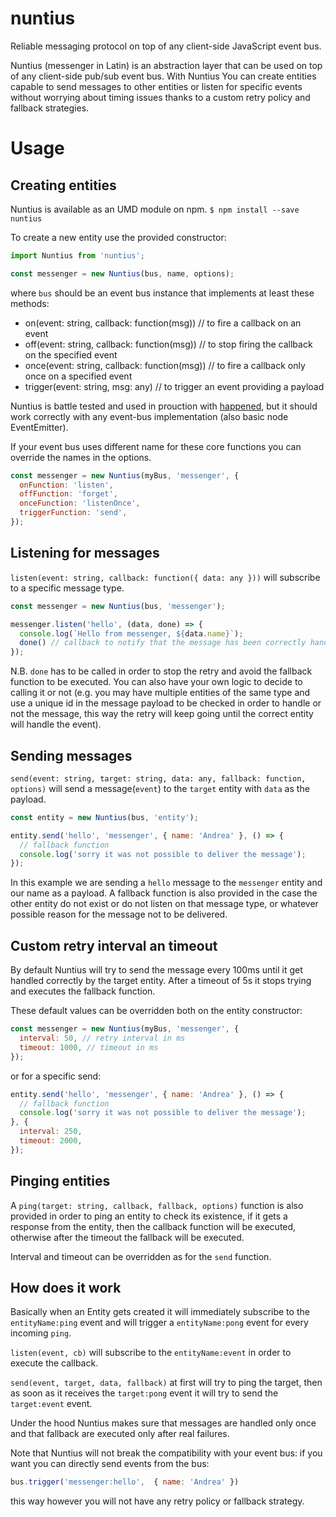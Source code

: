 # nuntius
Reliable messaging protocol on top of any client-side JavaScript event bus.

Nuntius (messenger in Latin) is an abstraction layer that can be used on top of any client-side pub/sub event bus. With Nuntius You can create entities capable to send messages to other entities or listen for specific events without worrying about timing issues thanks to a custom retry policy and fallback strategies.

# Usage

## Creating entities
Nuntius is available as an UMD module on npm.
`$ npm install --save nuntius`

To create a new entity use the provided constructor:
```javascript
import Nuntius from 'nuntius';

const messenger = new Nuntius(bus, name, options);
```

where `bus` should be an event bus instance that implements at least these methods:

- on(event: string, callback: function(msg)) // to fire a callback on an event
- off(event: string, callback: function(msg)) // to stop firing the callback on the specified event
- once(event: string, callback: function(msg)) // to fire a callback only once on a specified event
- trigger(event: string, msg: any) // to trigger an event providing a payload

Nuntius is battle tested and used in prouction with [happened](https://github.com/grassator/happened), but it should work correctly with any event-bus implementation (also basic node EventEmitter).

If your event bus uses different name for these core functions you can override the names in the options.
```javascript
const messenger = new Nuntius(myBus, 'messenger', {
  onFunction: 'listen',
  offFunction: 'forget',
  onceFunction: 'listenOnce',
  triggerFunction: 'send',
});
```

## Listening for messages
`listen(event: string, callback: function({ data: any }))`
will subscribe to a specific message type.

```javascript
const messenger = new Nuntius(bus, 'messenger');

messenger.listen('hello', (data, done) => {
  console.log(`Hello from messenger, ${data.name}`);
  done() // callback to notify that the message has been correctly handled.
});
```

N.B. `done` has to be called in order to stop the retry and avoid the fallback function to be executed.
You can also have your own logic to decide to calling it or not (e.g. you may have multiple entities of the same type and use a unique id in the message payload to be checked in order to handle or not the message, this way the retry will keep going until the correct entity will handle the event).

## Sending messages
`send(event: string, target: string, data: any, fallback: function, options)`
will send a message(`event`) to the `target` entity with `data` as the payload.

```javascript
const entity = new Nuntius(bus, 'entity');

entity.send('hello', 'messenger', { name: 'Andrea' }, () => {
  // fallback function
  console.log('sorry it was not possible to deliver the message');
});
```

In this example we are sending a `hello` message to the `messenger` entity and our name as a payload.
A fallback function is also provided in the case the other entity do not exist or do not listen on that message type, or whatever possible reason for the message not to be delivered.

## Custom retry interval an timeout
By default Nuntius will try to send the message every 100ms until it get handled correctly by the target entity. After a timeout of 5s it stops trying and executes the fallback function.

These default values can be overridden both on the entity constructor:
```javascript
const messenger = new Nuntius(myBus, 'messenger', {
  interval: 50, // retry interval in ms
  timeout: 1000, // timeout in ms
});
```

or for a specific send:
```javascript
entity.send('hello', 'messenger', { name: 'Andrea' }, () => {
  // fallback function
  console.log('sorry it was not possible to deliver the message');
}, {
  interval: 250,
  timeout: 2000,
});
```

## Pinging entities
A `ping(target: string, callback, fallback, options)` function is also provided in order to ping an entity to check its existence, if it gets a response from the entity, then the callback function will be executed, otherwise after the timeout the fallback will be executed.

Interval and timeout can be overridden as for the `send` function.

## How does it work
Basically when an Entity gets created it will immediately subscribe to the `entityName:ping` event and will trigger a `entityName:pong` event for every incoming `ping`.

`listen(event, cb)` will subscribe to the `entityName:event` in order to execute the callback.

`send(event, target, data, fallback)` at first will try to ping the target, then as soon as it receives the `target:pong` event it will try to send the `target:event` event.

Under the hood Nuntius makes sure that messages are handled only once and that fallback are executed only after real failures.

Note that Nuntius will not break the compatibility with your event bus: if you want you can directly send events from the bus:
```javascript
bus.trigger('messenger:hello',  { name: 'Andrea' })
```

this way however you will not have any retry policy or fallback strategy.
